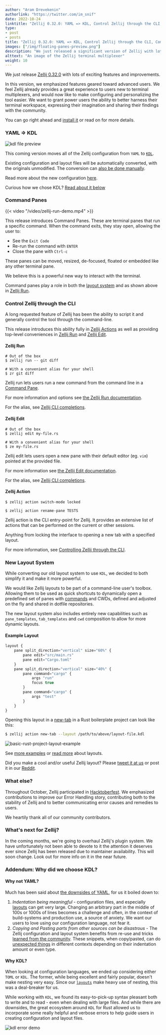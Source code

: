 ```yaml
---
author: "Aram Drevekenin"
authorlink: "https://twitter.com/im_snif"
date: 2022-10-24
linktitle: "Zellij 0.32.0: YAML => KDL, Control Zellij through the CLI, Command Panes and a new Layout System"
type:
- post
- posts
title: "Zellij 0.32.0: YAML => KDL, Control Zellij through the CLI, Command Panes and a new Layout System"
images: ["/img/floating-panes-preview.png"]
description: "We just released a significant version of Zellij with lots of highly anticipated features!"
alttext: "An image of the Zellij terminal multiplexer"
weight: 10
---
```


We just release [Zellij 0.32.0](https://github.com/zellij-org/zellij/releases/tag/v0.32.0) with lots of exciting features and improvements.

In this version, we emphasized features geared toward advanced users. We feel Zellij already provides a great experience to users new to terminal multiplexers, and would now like to make configuring and personalizing the tool easier. We want to grant power users the ability to better harness their terminal workspace, expressing their imagination and sharing their findings with the community.

You can go right ahead and [install it](https://github.com/zellij-org/zellij#how-do-i-install-it) or read on for more details.

### YAML => KDL
![kdl file preview](/img/kdl-file-preview.png)

This coming version moves all of the Zellij configuration from `YAML` to [`KDL`](https://kdl.dev).

Existing configuration and layout files will be automatically converted, with the originals unmodified. The conversion can [also be done manually](/documentation/migrating-yaml-config.html).

Read more about the new configuration [here](/documentation/configuration.html).

Curious how we chose KDL? [Read about it below](#addendum-why-did-we-choose-kdl)

### Command Panes
{{< video "/video/zellij-run-demo.mp4" >}}

This release introduces Command Panes. These are terminal panes that run a specific command. When the command exits, they stay open, allowing the user to:
- See the `Exit Code`
- Re-run the command with `ENTER`
- Close the pane with `Ctrl-c`

These panes can be moved, resized, de-focused, floated or embedded like any other terminal pane.

We believe this is a powerful new way to interact with the terminal.

Command panes play a role in both the [layout system](#new-layout-system) and as shown above in [Zellij Run](#zellij-run).

### Control Zellij through the CLI
A long requested feature of Zellij has been the ability to script it and generally control the tool through the command-line.

This release introduces this ability fully in [Zellij Actions](#zellij-action) as well as providing top-level conveniences in [Zellij Run](#zellij-run) and [Zellij Edit](#zellij-edit).

#### Zellij Run
```
# Out of the box
$ zellij run -- git diff

# With a convenient alias for your shell
$ zr git diff
```
Zellij run lets users run a new command from the command line in a [Command Pane](#command-panes).

For more information and options see [the Zellij Run documentation](/documentation/zellij-run.html).

For the alias, see [Zellij CLI completions](/documentation/controlling-zellij-through-cli.html#completions).

#### Zellij Edit
```
# Out of the box
$ zellij edit my-file.rs

# With a convenient alias for your shell
$ ze my-file.rs
```
Zellij edit lets users open a new pane with their default editor (eg. `vim`) pointed at the provided file.

For more information see [the Zellij Edit documentation](/documentation/zellij-edit.html).

For the alias, see [Zellij CLI completions](/documentation/controlling-zellij-through-cli.html#completions).
#### Zellij Action
```
$ zellij action switch-mode locked

$ zellij action rename-pane TESTS
```

Zellij action is the CLI entry-point for Zellij. It provides an extensive list of actions that can be performed on the current or other sessions.

Anything from locking the interface to opening a new tab with a specified layout.

For more information, see [Controlling Zellij through the CLI](/documentation/controlling-zellij-through-cli.html).


### New Layout System
While converting our old layout system to use `KDL`, we decided to both simplify it and make it more powerful.

We would like Zellij layouts to be part of a command-line user's toolbox. Allowing them to be used as quick shortcuts to dynamically open a predefined set of panes with [commands](#command-panes) and CWDs, defined and adjusted on the fly and shared in dotfile repositories.

The new layout system also includes entirely new capabilities such as `pane_templates`, `tab_templates` and `cwd` composition to allow for more dynamic layouts.

#### Example Layout

```javascript
layout {
    pane split_direction="vertical" size="60%" {
        pane edit="src/main.rs"
        pane edit="Cargo.toml"
    }
    pane split_direction="vertical" size="40%" {
        pane command="cargo" {
            args "run"
            focus true
        }
        pane command="cargo" {
            args "test"
        }
    }
}
```

Opening this layout in a [new-tab](/documentation/cli-actions.html#new-tab) in a Rust boilerplate project can look like this:
```bash
$ zellij action new-tab --layout /path/to/above/layout-file.kdl
```

![basic-rust-project-layout-example](/documentation/img/basic-rust-project-layout.png)

See [more examples](/documentation/layout-examples.html) or [read more](http://localhost:1313/documentation/layouts.html) about layouts.

Did you make a cool and/or useful Zellij layout? Please [tweet it at us](https://twitter.com/Zellij_dev) or post it in our [Reddit](https://www.reddit.com/r/zellij/).

### What else?
Throughout October, Zellij participated in [Hacktoberfest](https://hacktoberfest.com/). We emphasized contributions to improve our Error Handling story, contributing both to the stability of Zellij and to better communicating error causes and remedies to users.

We heartily thank all of our community contributors.

### What's next for Zellij?
In the coming months, we're going to overhaul Zellij's plugin system. We have unfortunately not been able to devote to it the attention it deserves ever since Zellij has been released due to maintainer availability. This will soon change. Look out for more info on it in the near future.

### Addendum: Why did we choose KDL?
#### Why not YAML?
Much has been said about [the downsides of YAML](https://www.arp242.net/yaml-config.html), for us it boiled down to:
1. *Indentation being meaningful* - configuration files, and especially [layouts](#new-layout-system) can get very large. Changing an arbitrary part in the middle of 100s or 1000s of lines becomes a challenge and often, in the context of build-systems and production use, a source of anxiety. We want our users to love using our configuration language, not fear it.
2. *Copying and Pasting parts from other sources can be disastrous* - The Zellij configuration and layout system benefits from re-use and tricks [learned from the community](https://twitter.com/Zellij_dev). These snippets, when copy/pasted, can do [unexpected things](https://www.tutorialspoint.com/yaml/yaml_indentation_and_separation.htm) in different contexts depending on their indentation amount or even type.

#### Why KDL?
When looking at configuration languages, we ended up considering either `TOML` or `KDL`. The former, while being excellent and fairly popular, doesn't make nesting very easy. Since our [`layouts`](#new-layout-system) make heavy use of nesting, this was a deal-breaker for us.

While working with `KDL`, we found its easy-to-pick-up syntax pleasant both to write and to read - even when dealing with large files. And while there are downsides, the great ecosystem around `KDL` for Rust allowed us to incorporate some really helpful and verbose errors to help guide users in creating configuration and layout files.

![kdl error demo](/img/kdl-error-demo.png)
